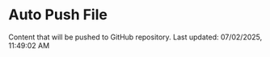 # Auto Push File

Content that will be pushed to GitHub repository.
Last updated: 07/02/2025, 11:49:02 AM